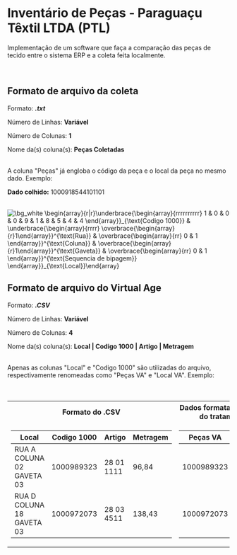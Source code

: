 # Inventário de Peças - Paraguaçu Têxtil LTDA (PTL)

Implementação de um software que faça a comparação das peças de tecido entre o sistema ERP e a coleta feita localmente.

<br/>

## Formato de arquivo da coleta

  

Formato: ***.txt***

Número de Linhas: **Variável**

Número de Colunas: **1**

Nome da(s) coluna(s): **Peças Coletadas**

<br/>
A coluna "Peças" já engloba o código da peça e o local da peça no mesmo dado. Exemplo:  


<br/>

**Dado colhido:** 1000918544101101

<br/>
<img src="https://latex.codecogs.com/png.image?\dpi{150}&space;\bg_white&space;\begin{array}{r|r}\underbrace{\begin{array}{rrrrrrrrrr}&space;1&space;&&space;0&space;&&space;0&space;&&space;0&space;&&space;9&space;&&space;1&space;&&space;8&space;&&space;5&space;&&space;4&space;&&space;4&space;\end{array}}_{\text{Codigo&space;1000}}&space;&&space;\underbrace{\begin{array}{rrrr}&space;\overbrace{\begin{array}{r}1\end{array}}^{\text{Rua}}&space;&&space;\overbrace{\begin{array}{rr}&space;0&space;&&space;1&space;\end{array}}^{\text{Coluna}}&space;&&space;\overbrace{\begin{array}{r}1\end{array}}^{\text{Gaveta}}&space;&&space;\overbrace{\begin{array}{rr}&space;0&space;&&space;1&space;\end{array}}^{\text{Sequencia&space;de&space;bipagem}}&space;\end{array}}_{\text{Local}}\end{array}" title="\bg_white \begin{array}{r|r}\underbrace{\begin{array}{rrrrrrrrrr} 1 & 0 & 0 & 0 & 9 & 1 & 8 & 5 & 4 & 4 \end{array}}_{\text{Codigo 1000}} & \underbrace{\begin{array}{rrrr} \overbrace{\begin{array}{r}1\end{array}}^{\text{Rua}} & \overbrace{\begin{array}{rr} 0 & 1 \end{array}}^{\text{Coluna}} & \overbrace{\begin{array}{r}1\end{array}}^{\text{Gaveta}} & \overbrace{\begin{array}{rr} 0 & 1 \end{array}}^{\text{Sequencia de bipagem}} \end{array}}_{\text{Local}}\end{array}" />

<br/>

## Formato de arquivo do Virtual Age

  
Formato: ***.CSV***

Número de Linhas: **Variável**

Número de Colunas: **4**

Nome da(s) coluna(s): **Local | Codigo 1000 | Artigo | Metragem**

<br/>
Apenas as colunas "Local" e "Codigo 1000" são utilizadas do arquivo, respectivamente renomeadas como "Peças VA" e "Local VA". Exemplo:
<br/><br/><br/>

<table>
<tr><th> Formato do .CSV </th><th> Dados formatados dentro do tratamento </th></tr>
<tr><td>
  
|           Local           | Codigo 1000 |   Artigo   | Metragem |
|---------------------------|-------------|------------|----------|
| RUA A COLUNA 02 GAVETA 03 |  1000989323 | 28 01 1111 |   96,84  |
| RUA D COLUNA 18 GAVETA 03 |  1000972073 | 28 03 4511 |  138,43  |

</td><td>

|  Peças VA  |           Local           |
|------------|---------------------------|
| 1000989323 | RUA A COLUNA 02 GAVETA 03 |
| 1000972073 | RUA D COLUNA 18 GAVETA 03 |

</td></tr> </table>
